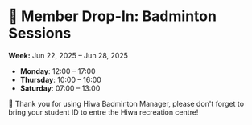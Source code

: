 # 🎾 Member Drop-In: Badminton Sessions
**Week:** Jun 22, 2025 – Jun 28, 2025

- **Monday**: 12:00 – 17:00
- **Thursday**: 10:00 – 16:00
- **Saturday**: 07:00 – 13:00

📣 Thank you for using Hiwa Badminton Manager, please don't forget to bring your student ID to entre the Hiwa recreation centre!
